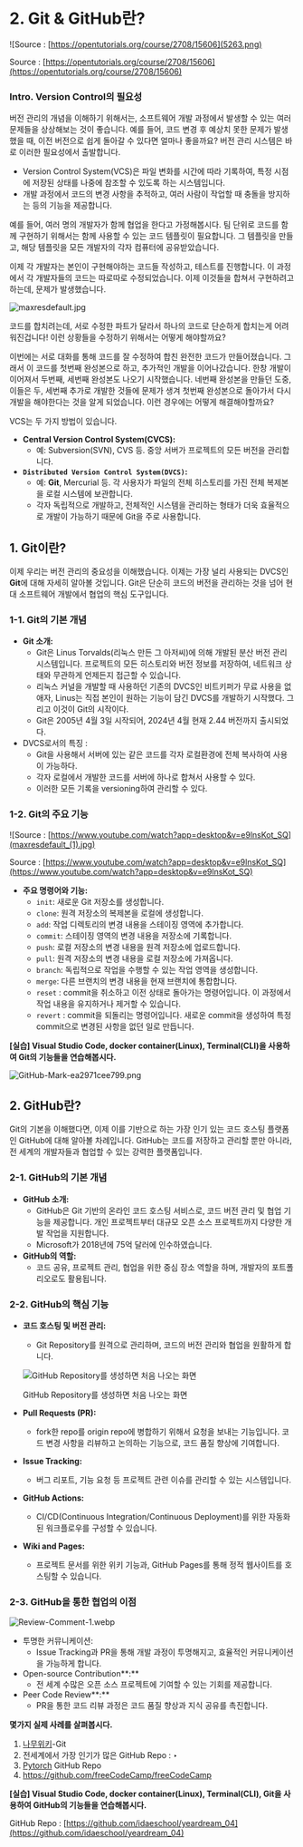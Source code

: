 # 2. Git & GitHub란?

![Source : [https://opentutorials.org/course/2708/15606](5263.png)

Source : [https://opentutorials.org/course/2708/15606](https://opentutorials.org/course/2708/15606)

### Intro. Version Control의 필요성

버전 관리의 개념을 이해하기 위해서는, 소프트웨어 개발 과정에서 발생할 수 있는 여러 문제들을 상상해보는 것이 좋습니다. 예를 들어, 코드 변경 후 예상치 못한 문제가 발생했을 때, 이전 버전으로 쉽게 돌아갈 수 있다면 얼마나 좋을까요? 버전 관리 시스템은 바로 이러한 필요성에서 출발합니다.

- Version Control System(VCS)은 파일 변화를 시간에 따라 기록하여, 특정 시점에 저장된 상태를 나중에 참조할 수 있도록 하는 시스템입니다.
- 개발 과정에서 코드의 변경 사항을 추적하고, 여러 사람이 작업할 때 충돌을 방지하는 등의 기능을 제공합니다.

예를 들어, 여러 명의 개발자가 함께 협업을 한다고 가정해봅시다. 팀 단위로 코드를 함께 구현하기 위해서는 함께 사용할 수 있는 코드 템플릿이 필요합니다. 그 템플릿을 만들고, 해당 템플릿을 모든 개발자의 각자 컴퓨터에 공유받았습니다.

이제 각 개발자는 본인이 구현해야하는 코드들 작성하고, 테스트를 진행합니다. 이 과정에서 각 개발자들의 코드는 따로따로 수정되었습니다. 이제 이것들을 합쳐서 구현하려고 하는데, 문제가 발생했습니다.

![maxresdefault.jpg](maxresdefault.jpg)

코드를 합치려는데, 서로 수정한 파트가 달라서 하나의 코드로 단순하게 합치는게 어려워진겁니다! 이런 상황들을 수정하기 위해서는 어떻게 해야할까요?

이번에는 서로 대화를 통해 코드를 잘 수정하여 합친 완전한 코드가 만들어졌습니다. 그래서 이 코드를 첫번째 완성본으로 하고, 추가적인 개발을 이어나갔습니다. 한창 개발이 이어져서 두번째, 세번째 완성본도 나오기 시작했습니다. 네번째 완성본을 만들던 도중, 이들은 두, 세번째 추가로 개발한 것들에 문제가 생겨 첫번째 완성본으로 돌아가서 다시 개발을 해야한다는 것을 알게 되었습니다. 이런 경우에는 어떻게 해결해야할까요?

VCS는 두 가지 방법이 있습니다.

- **Central Version Control System(CVCS):**
    - 예: Subversion(SVN), CVS 등. 중앙 서버가 프로젝트의 모든 버전을 관리합니다.
- **`Distributed Version Control System(DVCS)`:**
    - 예: **Git**, Mercurial 등. 각 사용자가 파일의 전체 히스토리를 가진 전체 복제본을 로컬 시스템에 보관합니다.
    - 각자 독립적으로 개발하고, 전체적인 시스템을 관리하는 형태가 더욱 효율적으로 개발이 가능하기 때문에 Git을 주로 사용합니다.

## 1. Git이란?

이제 우리는 버전 관리의 중요성을 이해했습니다. 이제는 가장 널리 사용되는 DVCS인 **Git**에 대해 자세히 알아볼 것입니다. Git은 단순히 코드의 버전을 관리하는 것을 넘어 현대 소프트웨어 개발에서 협업의 핵심 도구입니다.

### **1-1. Git의 기본 개념**

- **Git 소개:**
    - Git은 Linus Torvalds(리눅스 만든 그 아저씨)에 의해 개발된 분산 버전 관리 시스템입니다. 프로젝트의 모든 히스토리와 버전 정보를 저장하여, 네트워크 상태와 무관하게 언제든지 접근할 수 있습니다.
    - 리눅스 커널을 개발할 때 사용하던 기존의 DVCS인 비트키퍼가 무료 사용을 없애자, Linus는 직접 본인이 원하는 기능이 담긴 DVCS를 개발하기 시작했다. 그리고 이것이 Git의 시작이다.
    - Git은 2005년 4월 3일 시작되어, 2024년 4월 현재 2.44 버전까지 출시되었다.
- DVCS로서의 특징 :
    - Git을 사용해서 서버에 있는 같은 코드를 각자 로컬환경에 전체 복사하여 사용이 가능하다.
    - 각자 로컬에서 개발한 코드를 서버에 하나로 합쳐서 사용할 수 있다.
    - 이러한 모든 기록을 versioning하여 관리할 수 있다.

### **1-2. Git의 주요 기능**

![Source : [https://www.youtube.com/watch?app=desktop&v=e9lnsKot_SQ](maxresdefault_(1).jpg)

Source : [https://www.youtube.com/watch?app=desktop&v=e9lnsKot_SQ](https://www.youtube.com/watch?app=desktop&v=e9lnsKot_SQ)

- **주요 명령어와 기능:**
    - `init`: 새로운 Git 저장소를 생성합니다.
    - `clone`: 원격 저장소의 복제본을 로컬에 생성합니다.
    - `add`: 작업 디렉토리의 변경 내용을 스테이징 영역에 추가합니다.
    - `commit`: 스테이징 영역의 변경 내용을 저장소에 기록합니다.
    - `push`: 로컬 저장소의 변경 내용을 원격 저장소에 업로드합니다.
    - `pull`: 원격 저장소의 변경 내용을 로컬 저장소에 가져옵니다.
    - `branch`: 독립적으로 작업을 수행할 수 있는 작업 영역을 생성합니다.
    - `merge`: 다른 브랜치의 변경 내용을 현재 브랜치에 통합합니다.
    - `reset` : commit을 취소하고 이전 상태로 돌아가는 명령어입니다. 이 과정에서 작업 내용을 유지하거나 제거할 수 있습니다.
    - `revert` : commit을 되돌리는 명령어입니다. 새로운 commit을 생성하여 특정 commit으로 변경된 사항을 없던 일로 만듭니다.

**[실습] Visual Studio Code, docker container(Linux), Terminal(CLI)을 사용하여 Git의 기능들을 연습해봅시다.**

![GitHub-Mark-ea2971cee799.png](GitHub-Mark-ea2971cee799.png)

## 2. GitHub란?

Git의 기본을 이해했다면, 이제 이를 기반으로 하는 가장 인기 있는 코드 호스팅 플랫폼인 GitHub에 대해 알아볼 차례입니다. GitHub는 코드를 저장하고 관리할 뿐만 아니라, 전 세계의 개발자들과 협업할 수 있는 강력한 플랫폼입니다.

### **2-1. GitHub의 기본 개념**

- **GitHub 소개:**
    - GitHub은 Git 기반의 온라인 코드 호스팅 서비스로, 코드 버전 관리 및 협업 기능을 제공합니다. 개인 프로젝트부터 대규모 오픈 소스 프로젝트까지 다양한 개발 작업을 지원합니다.
    - Microsoft가 2018년에 75억 달러에 인수하였습니다.
- **GitHub의 역할:**
    - 코드 공유, 프로젝트 관리, 협업을 위한 중심 장소 역할을 하며, 개발자의 포트폴리오로도 활용됩니다.

### **2-2. GitHub의 핵심 기능**

- **코드 호스팅 및 버전 관리:**
    - Git Repository를 원격으로 관리하며, 코드의 버전 관리와 협업을 원활하게 합니다.
    
    ![GitHub Repository를 생성하면 처음 나오는 화면](Screenshot_2024-04-11_at_2.31.50_AM.png)
    
    GitHub Repository를 생성하면 처음 나오는 화면
    
- **Pull Requests (PR):**
    - fork한 repo를 origin repo에 병합하기 위해서 요청을 보내는 기능입니다. 코드 변경 사항을 리뷰하고 논의하는 기능으로, 코드 품질 향상에 기여합니다.
- **Issue Tracking:**
    - 버그 리포트, 기능 요청 등 프로젝트 관련 이슈를 관리할 수 있는 시스템입니다.
- **GitHub Actions:**
    - CI/CD(Continuous Integration/Continuous Deployment)를 위한 자동화된 워크플로우를 구성할 수 있습니다.
- **Wiki and Pages:**
    - 프로젝트 문서를 위한 위키 기능과, GitHub Pages를 통해 정적 웹사이트를 호스팅할 수 있습니다.

### **2-3. GitHub을 통한 협업의 이점**

![Review-Comment-1.webp](Review-Comment-1.webp)

- 투명한 커뮤니케이션:
    - Issue Tracking과 PR을 통해 개발 과정이 투명해지고, 효율적인 커뮤니케이션을 가능하게 합니다.
- Open-source Contribution**:**
    - 전 세계 수많은 오픈 소스 프로젝트에 기여할 수 있는 기회를 제공합니다.
- Peer Code Review**:**
    - PR을 통한 코드 리뷰 과정은 코드 품질 향상과 지식 공유를 촉진합니다.

**몇가지 실제 사례를 살펴봅시다.**

1. [나무위키](https://namu.wiki/w/Git)-Git
2. 전세계에서 가장 인기가 많은 GitHub Repo : ‣
3. [Pytorch](https://github.com/pytorch/pytorch) GitHub Repo
4. https://github.com/freeCodeCamp/freeCodeCamp

**[실습] Visual Studio Code, docker container(Linux), Terminal(CLI), Git을 사용하여 GitHub의 기능들을 연습해봅시다.**

GitHub Repo : [https://github.com/idaeschool/yeardream_04](https://github.com/idaeschool/yeardream_04)